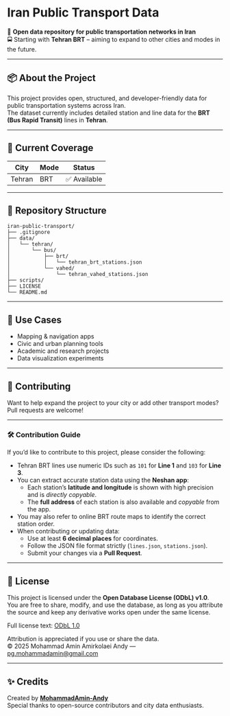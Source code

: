 # Iran Public Transport Data

📍 **Open data repository for public transportation networks in Iran**  
🚍 Starting with **Tehran BRT** – aiming to expand to other cities and modes in the future.

---

## 📦 About the Project

This project provides open, structured, and developer-friendly data for public transportation systems across Iran.  
The dataset currently includes detailed station and line data for the **BRT (Bus Rapid Transit)** lines in **Tehran**.

---

## 🚧 Current Coverage

| City    | Mode  | Status       |
|---------|-------|--------------|
| Tehran  | BRT   | ✅ Available |

---

## 📁 Repository Structure

```
iran-public-transport/
├── .gitignore               
├── data/
│   └── tehran/
│       └── bus/
│           ├── brt/      
│           │   └── tehran_brt_stations.json     
│           └── vahed/
│               └── tehran_vahed_stations.json
├── scripts/                      
├── LICENSE
└── README.md
```

---

## 🧩 Use Cases

- Mapping & navigation apps  
- Civic and urban planning tools  
- Academic and research projects  
- Data visualization experiments

---

## 🤝 Contributing

Want to help expand the project to your city or add other transport modes? Pull requests are welcome! 


---


### 🛠 Contribution Guide

If you’d like to contribute to this project, please consider the following:

- Tehran BRT lines use numeric IDs such as `101` for **Line 1** and `103` for **Line 3**.
- You can extract accurate station data using the **Neshan app**:
  - Each station’s **latitude and longitude** is shown with high precision and is *directly copyable*.
  - The **full address** of each station is also available and *copyable* from the app.
- You may also refer to online BRT route maps to identify the correct station order.
- When contributing or updating data:
  - Use at least **6 decimal places** for coordinates.
  - Follow the JSON file format strictly (`lines.json`, `stations.json`).
  - Submit your changes via a **Pull Request**.


---

## 📜 License

This project is licensed under the **Open Database License (ODbL) v1.0**.  
You are free to share, modify, and use the database, as long as you attribute the source and keep any derivative works open under the same license.

Full license text: [ODbL 1.0](https://opendatacommons.org/licenses/odbl/1.0/)

Attribution is appreciated if you use or share the data.  
© 2025 Mohammad Amin Amirkolaei Andy — pg.mohammadamin@gmail.com

---

## ✨ Credits

Created by **[MohammadAmin-Andy](https://github.com/MohammadAmin-Andy)**  
Special thanks to open-source contributors and city data enthusiasts.